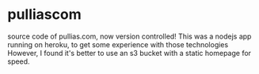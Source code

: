 pulliascom
==========

source code of pullias.com, now version controlled!
This was a nodejs app running on heroku, to get some experience with those technologies
However, I found it's better to use an s3 bucket with a static homepage for speed.
